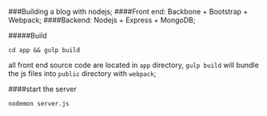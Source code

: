 ###Building a blog with nodejs;
####Front end: Backbone + Bootstrap + Webpack;
####Backend: Nodejs + Express + MongoDB;

#####Build
```
cd app && gulp build
```

all front end source code are located in `app` directory, `gulp build` will bundle the js files into `public` directory with `webpack`;

####start the server
```
nodemon server.js
```